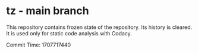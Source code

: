 # tz - main branch

This repository contains frozen state of the repository.
Its history is cleared. It is used only for static code
analysis with Codacy.

Commit Time: 1707717440